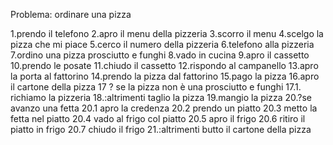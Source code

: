 Problema: ordinare una pizza

1.prendo il telefono
2.apro il menu della pizzeria
3.scorro il menu
4.scelgo la pizza che mi piace
5.cerco il numero della pizzeria
6.telefono alla pizzeria
7.ordino una pizza prosciutto e funghi
8.vado in cucina
9.apro il cassetto
10.prendo le posate
11.chiudo il cassetto
12.rispondo al campanello
13.apro la porta al fattorino
14.prendo la pizza dal fattorino
15.pago la pizza
16.apro il cartone della pizza
17 ? se la pizza non è una prosciutto e funghi
    17.1. richiamo la pizzeria
18.:altrimenti taglio la pizza
19.mangio la pizza
20.?se avanzo una fetta
    20.1 apro la credenza
    20.2 prendo un piatto
    20.3 metto la fetta nel piatto
    20.4 vado al frigo col piatto
    20.5 apro il frigo
    20.6 ritiro il piatto in frigo
    20.7 chiudo il frigo
21.:altrimenti butto il cartone della pizza